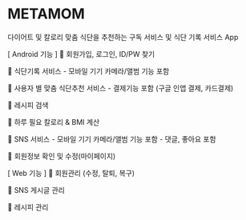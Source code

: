 # METAMOM
 
 다이어트 및 칼로리 맞춤 식단을 추천하는 구독 서비스 및 식단 기록 서비스 App 
 
 [ Android 기능 ]
 🔸 회원가입, 로그인, ID/PW 찾기
 
 🔸 식단기록 서비스
    - 모바일 기기 카메라/앨범 기능 포함
    
 🔸 사용자 별 맞춤 식단추천 서비스
    - 결제기능 포함 (구글 인앱 결제, 카드결제)
    
 🔸 레시피 검색
 
 🔸 하루 필요 칼로리 & BMI 계산
 
 🔸 SNS 서비스
    - 모바일 기기 카메라/앨범 기능 포함
    - 댓글, 좋아요 포함
    
 🔸 회원정보 확인 및 수정(마이페이지)
 
 
 [ Web 기능 ]
 🔸 회원관리 (수정, 탈퇴, 복구)
 
 🔸 SNS 게시글 관리
 
 🔸 레시피 관리
